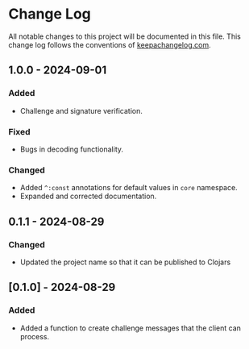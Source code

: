 # Change Log
All notable changes to this project will be documented in this file. This change log follows the conventions of [keepachangelog.com](http://keepachangelog.com/).

## 1.0.0 - 2024-09-01
### Added 
- Challenge and signature verification.

### Fixed
- Bugs in decoding functionality.

### Changed 
- Added `^:const` annotations for default values in `core` namespace.
- Expanded and corrected documentation.

## 0.1.1 - 2024-08-29
### Changed
- Updated the project name so that it can be published to Clojars

## [0.1.0] - 2024-08-29
### Added
- Added a function to create challenge messages that the client can process.
